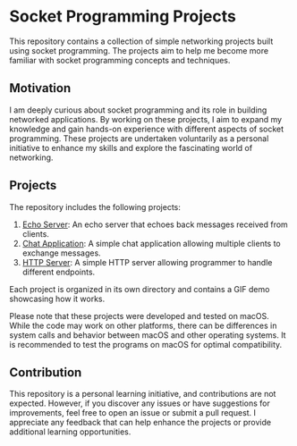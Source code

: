 # Socket Programming Projects

This repository contains a collection of simple networking projects built using socket programming. The projects aim to help me become more familiar with socket programming concepts and techniques.

## Motivation

I am deeply curious about socket programming and its role in building networked applications. By working on these projects, I aim to expand my knowledge and gain hands-on experience with different aspects of socket programming. These projects are undertaken voluntarily as a personal initiative to enhance my skills and explore the fascinating world of networking.

## Projects

The repository includes the following projects:

1. [Echo Server](https://github.com/zachtango/socket-programming/tree/main/echoServer): An echo server that echoes back messages received from clients.
2. [Chat Application](https://github.com/zachtango/socket-programming/tree/main/chatRoom): A simple chat application allowing multiple clients to exchange messages.
3. [HTTP Server](https://github.com/zachtango/socket-programming/tree/main/httpServer): A simple HTTP server allowing programmer to handle different endpoints.

Each project is organized in its own directory and contains a GIF demo showcasing how it works.

Please note that these projects were developed and tested on macOS. While the code may work on other platforms, there can be differences in system calls and behavior between macOS and other operating systems. It is recommended to test the programs on macOS for optimal compatibility.

## Contribution

This repository is a personal learning initiative, and contributions are not expected. However, if you discover any issues or have suggestions for improvements, feel free to open an issue or submit a pull request. I appreciate any feedback that can help enhance the projects or provide additional learning opportunities.
